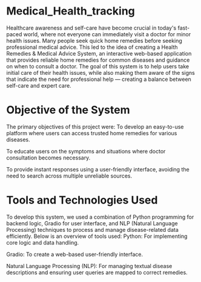 # Medical_Health_tracking
Healthcare awareness and self-care have become crucial in today's fast-paced world, where not everyone can immediately visit a doctor for minor health issues. Many people seek quick home remedies before seeking professional medical advice. This led to the idea of creating a Health Remedies & Medical Advice System, an interactive web-based application that provides reliable home remedies for common diseases and guidance on when to consult a doctor.
The goal of this system is to help users take initial care of their health issues, while also making them aware of the signs that indicate the need for professional help — creating a balance between self-care and expert care.
# Objective of the System

The primary objectives of this project were:
To develop an easy-to-use platform where users can access trusted home remedies for various  diseases.

To educate users on the symptoms and situations where doctor consultation becomes necessary.

To provide instant responses using a user-friendly interface, avoiding the need to search across multiple unreliable sources.
# Tools and Technologies Used

To develop this system, we used a combination of Python programming for backend logic, Gradio for user interface, and NLP (Natural Language Processing) techniques to process and manage disease-related data efficiently. Below is an overview of tools used:
Python: For implementing core logic and data handling.

Gradio: To create a web-based user-friendly interface.

Natural Language Processing (NLP): For managing textual disease descriptions and ensuring user queries are mapped to correct remedies.
